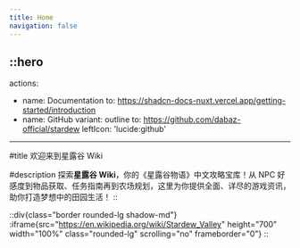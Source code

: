 ```yaml
---
title: Home
navigation: false
---
```


::hero
---
actions:
  - name: Documentation
    to: https://shadcn-docs-nuxt.vercel.app/getting-started/introduction
  - name: GitHub
    variant: outline
    to: https://github.com/dabaz-official/stardew
    leftIcon: 'lucide:github'
---

#title
欢迎来到星露谷 Wiki

#description
探索**星露谷 Wiki**，你的《星露谷物语》中文攻略宝库！从 NPC 好感度到物品获取、任务指南再到农场规划，这里为你提供全面、详尽的游戏资讯，助你打造梦想中的田园生活！
::

::div{class="border rounded-lg shadow-md"}
  :iframe{src="https://en.wikipedia.org/wiki/Stardew_Valley" height="700" width="100%" class="rounded-lg" scrolling="no" frameborder="0"}
::
